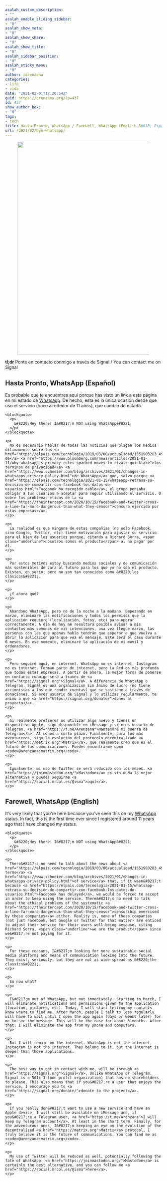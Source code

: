 ```yaml
---
asalah_custom_description:
- ""
asalah_enable_sliding_sidebar:
- "0"
asalah_show_meta:
- "0"
asalah_show_share:
- "0"
asalah_show_title:
- "0"
asalah_sidebar_position:
- "0"
asalah_sticky_menu:
- "0"
author: iarenzana
categories:
- life
- vida
date: "2021-02-01T17:20:54Z"
guid: https://arenzana.org/?p=437
id: 437
show_author_box:
- "0"
tags:
- tech
title: Hasta Pronto, WhatsApp / Farewell, WhatsApp (English &#038; Español)
url: /2021/02/bye-whatsapp/
---
```

<figure class="wp-block-image size-large"><img loading="lazy" width="1024" height="683" src="https://arenzana.org/wp-content/uploads/2021/02/rachit-tank-lZBs-lD9LPQ-unsplash-1024x683.jpg" alt="" class="wp-image-441" srcset="https://arenzana.org/wp-content/uploads/2021/02/rachit-tank-lZBs-lD9LPQ-unsplash-1024x683.jpg 1024w, https://arenzana.org/wp-content/uploads/2021/02/rachit-tank-lZBs-lD9LPQ-unsplash-300x200.jpg 300w, https://arenzana.org/wp-content/uploads/2021/02/rachit-tank-lZBs-lD9LPQ-unsplash-768x512.jpg 768w, https://arenzana.org/wp-content/uploads/2021/02/rachit-tank-lZBs-lD9LPQ-unsplash-1536x1024.jpg 1536w, https://arenzana.org/wp-content/uploads/2021/02/rachit-tank-lZBs-lD9LPQ-unsplash-2048x1365.jpg 2048w, https://arenzana.org/wp-content/uploads/2021/02/rachit-tank-lZBs-lD9LPQ-unsplash-600x400.jpg 600w, https://arenzana.org/wp-content/uploads/2021/02/rachit-tank-lZBs-lD9LPQ-unsplash-455x303.jpg 455w, https://arenzana.org/wp-content/uploads/2021/02/rachit-tank-lZBs-lD9LPQ-unsplash-267x178.jpg 267w" sizes="(max-width: 1024px) 100vw, 1024px" /></figure> 

**tl;dr** Ponte en contacto conmigo a través de Signal / You can contact me on Signal

<div id="outline-container-orgcfc44ab" class="outline-2">
  <h2 id="orgcfc44ab">
    Hasta Pronto, WhatsApp (Español)
  </h2>
  
  <div id="text-orgcfc44ab" class="outline-text-2">
    <p>
      Es probable que te encuentres aquí porque has visto un link a esta página en mi estado de <a href="https://www.whatsapp.com">Whatsapp</a>. De hecho, esta es la única ocasión desde que uso el servicio (hace alrededor de 11 años), que cambio de estado.
    </p>
    
    <blockquote>
      <p>
        &#8220;Hey there! I&#8217;m NOT using WhatsApp&#8221;
      </p>
    </blockquote>
    
    <p>
      No es necesario hablar de todas las noticias que plagan los medios últimamente sobre los <a href="https://elpais.com/tecnologia/2019/03/06/actualidad/1551903283_498432.html">problemas de</a> <a href="https://www.bloomberg.com/news/articles/2021-01-11/why-whatsapp-s-privacy-rules-sparked-moves-to-rivals-quicktake">los términos de privacidad</a> <a href="https://www.schneier.com/blog/archives/2021/01/changes-in-whatsapps-privacy-policy.html">de WhatsApp</a> que, salvo porque <a href="https://elpais.com/tecnologia/2021-01-15/whatsapp-retrasa-su-decision-de-compartir-con-facebook-los-datos-de-usuarios.html">Facebook ha recogido cable</a>, el grupo pensaba obligar a sus usuarios a aceptar para seguir utilizando el servicio. O sobre los problemas éticos de la <a href="https://theintercept.com/2020/10/15/facebook-and-twitter-cross-a-line-far-more-dangerous-than-what-they-censor">censura ejercida por estas empresas</a>.
    </p>
    
    <p>
      La realidad es que ninguna de estas compañías (no solo Facebook, sino Google, Twitter, etc) tiene motivación para ajustar su servicio para el bien de los usuarios porque, citando a Richard Serra, <span class="underline">nosotros somos el producto</span> al no pagar por él.
    </p>
    
    <p>
      Por estos motivos estoy buscando medios sociales y de comunicación más sostenibles de cara al futuro para los que yo no sea el producto. Existen, en serio; pero no son tan conocidos como &#8220;los clásicos&#8221;.
    </p>
    
    <p>
      ¿Y ahora qué?
    </p>
    
    <p>
      Abandono WhatsApp, pero no de la noche a la mañana. Empezando en marzo, eliminaré las notificaciones y todos los permisos que la aplicación requiere (localización, fotos, etc) para operar correctamente. A día de hoy me resultará posible avisar a mis contactos más comunes de mis intenciones, una vez llegue marzo, las personas con las que apenas hablo tendrán que esperar a que vuelva a abrir la aplicación para que vea el mensaje. Este será el caso durante 6 meses. En ese momento, eliminaré la aplicación de mi móvil y ordenadores.
    </p>
    
    <p>
      Pero seguiré aquí, en internet. WhatsApp no es internet, Instagram no es internet. Forman parte de internet, pero La Red es más profunda que todas estas empresas. A partir de ahora, la mejor forma de ponerse en contacto conmigo será a través de <a href="https://signal.org">Signal</a>. A diferencia de WhatsApp o Telegram, Signal es una organización sin ánimo de lucro (no tiene accionistas a los que rendir cuentas) que se sostiene a través de donaciones. Si eres usuario de Signal y lo utilizas regularmente, te animo a que <a href="https://signal.org/donate/">dones al proyecto</a>.
    </p>
    
    <p>
      Si realmente prefieres no utilizar algo nuevo y tienes un dispositivo Apple, sigo disponible en iMessage y si eres usuario de Telegram, <a href="https://t.me/Arenzana">mantendré mi cuenta de Telegram</a>. Al menos a corto plazo. Finalmente, para los más aventureros, sigo la evolución del protocolo decentralizado <a href="https://matrix.org">Matrix</a>, que realmente creo que es el futuro de las comunicaciones. Puedes encontrarme como <code>@arenzana:matrix.org</code>.
    </p>
    
    <p>
      Igualmente, mi uso de Twitter se verá reducido con los meses. <a href="https://joinmastodon.org/">Mastodon</a> es sin duda la mejor alternativa y puedes seguirme <a href="https://social.mrcol.es/@isma">aquí</a>.
    </p>
  </div>
</div>

<div id="outline-container-orga8460f2" class="outline-2">
  <h2 id="orga8460f2">
    Farewell, WhatsApp (English)
  </h2>
  
  <div id="text-orga8460f2" class="outline-text-2">
    <p>
      It&#8217;s very likely that you&#8217;re here because you&#8217;ve seen this on my <a href="https://whatsapp.com">WhatsApp</a> status. In fact, this is the first time ever since I registered around 11 years ago that I have changed my status.
    </p>
    
    <blockquote>
      <p>
        &#8220;Hey there! I&#8217;m NOT using WhatsApp&#8221;
      </p>
    </blockquote>
    
    <p>
      There&#8217;s no need to talk about the news about <a href="https://elpais.com/tecnologia/2019/03/06/actualidad/1551903283_498432.html">WhatsApp&#8217;s terms</a> <a href="https://www.schneier.com/blog/archives/2021/01/changes-in-whatsapps-privacy-policy.html">of service</a> that, if it wasn&#8217;t because <a href="https://elpais.com/tecnologia/2021-01-15/whatsapp-retrasa-su-decision-de-compartir-con-facebook-los-datos-de-usuarios.html">Facebook has delayed</a>, we would be forced to accept in order to keep using the service. There&#8217;s no need to talk about the ethical problems of the systematic <a href="https://theintercept.com/2020/10/15/facebook-and-twitter-cross-a-line-far-more-dangerous-than-what-they-censor">censorship exercised by these companies</a> either. Reality is, none of these companies (not just Facebook, but Google or Twitter for that matter) are enticed to adjust their service for their users well-being because, citing Richard Serra, <span class="underline">we are the product</span> since we&#8217;re not paying for it.
    </p>
    
    <p>
      For these reasons, I&#8217;m looking for more sustainable social media platforms and means of communication looking into the future. They exist, seriously; but they are not as wide-spread as &#8220;the classics&#8221;.
    </p>
    
    <p>
      So now what?
    </p>
    
    <p>
      I&#8217;m out of WhatsApp, but not immediately. Starting in March, I will eliminate notifications and permissions given to the application (location, pictures, etc). Today, I will start letting my contacts know where to find me. After March, people I talk to less regularly will have to wait until I open the app again (days or weeks later) for me to see the message. This will be the case for about 6 months. After that, I will eliminate the app from my phone and computers.
    </p>
    
    <p>
      But I will remain on the internet. WhatsApp is not the internet, Instagram is not the internet. They belong to it, but the Internet is deeper than those applications.
    </p>
    
    <p>
      The best way to get in contact with me, will be through <a href="https://signal.org">Signal</a>. Unlike WhatsApp or Telegram, Signal is a 501c-3 (non profit organization) that has no shareholders to please. This also means that if you&#8217;re a user that enjoys the service, I encourage you to <a href="https://signal.org/donate/">donate to the project</a>.
    </p>
    
    <p>
      If you really don&#8217;t want to use a new service and have an Apple device, I will still be available on iMessage and, if you&#8217;re a Telegram user, <a href="https://t.me/Arenzana">I will keep my Telegram account</a>. At least in the short term. Finally, for the adventurous ones, I&#8217;m keeping an eye on the evolution of the decentralized <a href="https://matrix.org">Matrix</a> protocol, I truly believe it is the future of communications. You can find me as <code>@arenzana:matrix.org</code>.
    </p>
    
    <p>
      My use of Twitter will be reduced as well, potentially following the fate of WhatsApp. <a href="https://joinmastodon.org/">Mastodon</a> is certainly the best alternative, and you can follow me <a href="https://social.mrcol.es/@isma">here</a>.
    </p>
  </div>
</div>